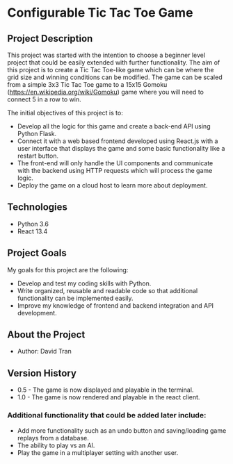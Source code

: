 # Configurable Tic Tac Toe Game
## Project Description
This project was started with the intention to choose a beginner level project that could be easily extended with further functionality. The aim of this project is to create a Tic Tac Toe-like game which can be where the grid size and winning conditions can be modified. The game can be scaled from a simple 3x3 Tic Tac Toe game to a 15x15 Gomoku (https://en.wikipedia.org/wiki/Gomoku) game where you will need to connect 5 in a row to win. 

The initial objectives of this project is to:
- Develop all the logic for this game and create a back-end API using Python Flask.
- Connect it with a web based frontend developed using React.js with a user interface that displays the game and some basic functionality like a restart button.
- The front-end will only handle the UI components and communicate with the backend using HTTP requests which will process the game logic.
- Deploy the game on a cloud host to learn more about deployment.

## Technologies
- Python 3.6
- React 13.4

## Project Goals
My goals for this project are the following:
- Develop and test my coding skills with Python.
- Write organized, reusable and readable code so that additional functionality can be implemented easily.
- Improve my knowledge of frontend and backend integration and API development.

## About the Project
- Author: David Tran

## Version History
- 0.5 - The game is now displayed and playable in the terminal.
- 1.0 - The game is now rendered and playable in the react client.

### Additional functionality that could be added later include:
- Add more functionality such as an undo button and saving/loading game replays from a database.
- The ability to play vs an AI.
- Play the game in a multiplayer setting with another user.
